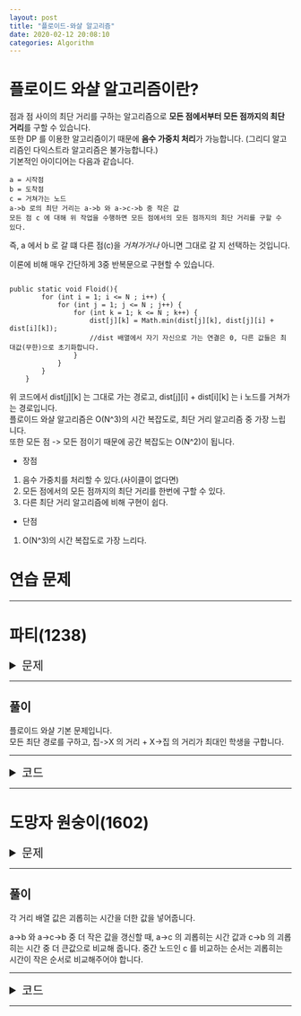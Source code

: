```yaml
---
layout: post
title: "플로이드-와샬 알고리즘"
date: 2020-02-12 20:08:10
categories: Algorithm
---
```


# 플로이드 와샬 알고리즘이란?

점과 점 사이의 최단 거리를 구하는 알고리즘으로 **모든 점에서부터 모든 점까지의 최단 거리**를 구할 수 있습니다.  
또한 DP 를 이용한 알고리즘이기 때문에 **음수 가중치 처리**가 가능합니다.  (그리디 알고리즘인 다익스트라 알고리즘은 불가능합니다.)  
기본적인 아이디어는 다음과 같습니다.

```
a = 시작점
b = 도착점
c = 거쳐가는 노드
a->b 로의 최단 거리는 a->b 와 a->c->b 중 작은 값
모든 점 c 에 대해 위 작업을 수행하면 모든 점에서의 모든 점까지의 최단 거리를 구할 수 있다.
```

즉, a 에서 b 로 갈 떄 다른 점(c)을 *거쳐가거나* 아니면 그대로 갈 지 선택하는 것입니다.

이론에 비해 매우 간단하게 3중 반복문으로 구현할 수 있습니다.

```

public static void Floid(){
        for (int i = 1; i <= N ; i++) {
            for (int j = 1; j <= N ; j++) {
                for (int k = 1; k <= N ; k++) {
                    dist[j][k] = Math.min(dist[j][k], dist[j][i] + dist[i][k]);
                    //dist 배열에서 자기 자신으로 가는 연결은 0, 다른 값들은 최대값(무한)으로 초기화합니다.
                }
            }
        }
    }

```

위 코드에서 dist[j][k] 는 그대로 가는 경로고, dist[j][i] + dist[i][k] 는 i 노드를 거쳐가는 경로입니다.  
플로이드 와샬 알고리즘은 O(N^3)의 시간 복잡도로, 최단 거리 알고리즘 중 가장 느립니다.  
또한 모든 점 -> 모든 점이기 때문에 공간 복잡도는 O(N^2)이 됩니다.

- 장점
1. 음수 가중치를 처리할 수 있다.(사이클이 없다면)
2. 모든 점에서의 모든 점까지의 최단 거리를 한번에 구할 수 있다.
3. 다른 최단 거리 알고리즘에 비해 구현이 쉽다.

- 단점
1. O(N^3)의 시간 복잡도로 가장 느리다.

# 연습 문제

* * *

# 파티(1238)

<details>
<summary border="1" style = "font-size:1.5em;">문제</summary>
<div markdown="1">
![FW1-1](https://leejaeseung.github.io/img/FW/FW1_1.PNG)
</div>
</details>

* * *

## 풀이

플로이드 와샬 기본 문제입니다.  
모든 최단 경로를 구하고, 집->X 의 거리 + X->집 의 거리가 최대인 학생을 구합니다.

* * *

<details>
<summary border="1" style = "font-size:1.5em;">코드</summary>
<div markdown="1">

``` java

import java.io.*;
import java.util.StringTokenizer;

public class Main {

    public static int N, M, X;
    public static int[][] dist;
    public static void main(String[] argc) throws IOException {
        BufferedReader br = new BufferedReader(new InputStreamReader(System.in));
        BufferedWriter bw = new BufferedWriter(new OutputStreamWriter(System.out));
        StringTokenizer st = new StringTokenizer(br.readLine());

        N = Integer.parseInt(st.nextToken());
        M = Integer.parseInt(st.nextToken());
        X = Integer.parseInt(st.nextToken());

        dist = new int[N + 1][N + 1];
        for (int i = 0; i <= N ; i++) {
            for (int j = 0; j <= N ; j++) {
                dist[i][j] = 10000000;
                if(i == j)
                    dist[i][j] = 0;
                //자기 자신은 0으로 초기화!
            }
        }

        for (int i = 0; i < M ; i++) {
            st = new StringTokenizer(br.readLine());

            int from = Integer.parseInt(st.nextToken());
            int to = Integer.parseInt(st.nextToken());
            int d = Integer.parseInt(st.nextToken());

            dist[from][to] = d;
        }
        Floid();

        int max = 0;
        for (int i = 1; i <= N ; i++) {
            max = Math.max(max, dist[i][X] + dist[X][i]);
        }

        bw.write(Integer.toString(max));
        bw.flush();
        bw.close();
    }
    public static void Floid(){
        for (int i = 1; i <= N ; i++) {
            for (int j = 1; j <= N ; j++) {
                for (int k = 1; k <= N ; k++) {
                    dist[j][k] = Math.min(dist[j][k], dist[j][i] + dist[i][k]);
                    //거리 덧셈에서 오버플로우 조심!
                }
            }
        }
    }
}

```

![FW1-2](https://leejaeseung.github.io/img/FW/FW1_2.PNG)

</div>
</details>

* * *

# 도망자 원숭이(1602)

<details>
<summary border="1" style = "font-size:1.5em;">문제</summary>
<div markdown="1">
![FW1-1](https://leejaeseung.github.io/img/FW/FW2_1.PNG)
![FW1-2](https://leejaeseung.github.io/img/FW/FW2_2.PNG)
</div>
</details>

* * *

## 풀이

각 거리 배열 값은 괴롭히는 시간을 더한 값을 넣어줍니다.

a->b 와 a->c->b 중 더 작은 값을 갱신할 때, a->c 의 괴롭히는 시간 값과 c->b 의 괴롭히는 시간 중 더 큰값으로 비교해 줍니다.
중간 노드인 c 를 비교하는 순서는 괴롭히는 시간이 작은 순서로 비교해주어야 합니다.

* * *

<details>
<summary border="1" style = "font-size:1.5em;">코드</summary>
<div markdown="1">

``` java

import java.io.*;
import java.util.Comparator;
import java.util.PriorityQueue;
import java.util.StringTokenizer;

public class Main {

    public static int N, M, Q;
    public static int[][] dist;
    public static int[] city;
    public static int[][] plus;
    public static PriorityQueue<tuple> pq;
    public static void main(String[] argc) throws IOException {
        BufferedReader br = new BufferedReader(new InputStreamReader(System.in));
        BufferedWriter bw = new BufferedWriter(new OutputStreamWriter(System.out));
        StringTokenizer st = new StringTokenizer(br.readLine());
        pq = new PriorityQueue<>(new Comparator<tuple>() {
            @Override
            public int compare(tuple tuple, tuple t1) {
                return tuple.value >= t1.value ? 1 : -1;
            }
        });

        N = Integer.parseInt(st.nextToken());
        M = Integer.parseInt(st.nextToken());
        Q = Integer.parseInt(st.nextToken());

        city = new int[N + 1];
        dist = new int[N + 1][N + 1];
        plus = new int[N + 1][N + 1];

        st = new StringTokenizer(br.readLine());
        for (int i = 1; i <= N ; i++) {
            city[i] = Integer.parseInt(st.nextToken());
            pq.offer(new tuple(i, city[i]));
        }

        for (int i = 1; i <= N ; i++) {
            for (int j = 1; j <= N ; j++) {
                plus[i][j] = Math.max(city[i], city[j]);
                dist[i][j] = 1000000000;
                if(i == j) {
                    dist[i][j] = 0;
                    plus[i][j] = 0;
                }
            }
        }

        for (int i = 0; i < M ; i++) {
            st = new StringTokenizer(br.readLine());

            int a = Integer.parseInt(st.nextToken());
            int b = Integer.parseInt(st.nextToken());
            int d = Integer.parseInt(st.nextToken());

            int p = Math.max(city[a], city[b]);
            dist[a][b] = d + p;
            dist[b][a] = d + p;
        }
        Floid();

        for (int i = 0; i < Q ; i++) {
            st = new StringTokenizer(br.readLine());

            int start = Integer.parseInt(st.nextToken());
            int end = Integer.parseInt(st.nextToken());

            if(dist[start][end] != 1000000000)
                bw.write(dist[start][end] + "\n");
            else
                bw.write(-1 + "\n");
        }
        bw.flush();
        bw.close();
    }
    public static void Floid(){
        while(!pq.isEmpty()) {
            int i = pq.poll().index;
            for (int j = 1; j <= N ; j++) {
                for (int k = 1; k <= N ; k++) {
                    if(j == k)  continue;
                    if(i == j || i == k) continue;
                    int p = Math.max(plus[j][i], plus[i][k]);
                    if(dist[j][k] > dist[j][i] + dist[i][k] + p - plus[j][i] - plus[i][k]){
                        //중간 경로 i 가 추가된다.
                        dist[j][k] = dist[j][i] + dist[i][k] + p - plus[j][i] - plus[i][k];
                        plus[j][k] = p;
                    }
                }
            }
        }
    }
}

class tuple {
    int index;
    int value;
    public tuple(int index, int value){
        this.index = index;
        this.value = value;
    }
}

```

![FW1-3](https://leejaeseung.github.io/img/FW/FW1_3.PNG)

</div>
</details>

* * *

